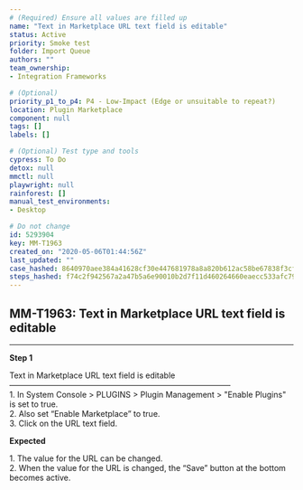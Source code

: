 ```yaml
---
# (Required) Ensure all values are filled up
name: "Text in Marketplace URL text field is editable"
status: Active
priority: Smoke test
folder: Import Queue
authors: ""
team_ownership: 
- Integration Frameworks

# (Optional)
priority_p1_to_p4: P4 - Low-Impact (Edge or unsuitable to repeat?)
location: Plugin Marketplace
component: null
tags: []
labels: []

# (Optional) Test type and tools
cypress: To Do
detox: null
mmctl: null
playwright: null
rainforest: []
manual_test_environments: 
- Desktop

# Do not change
id: 5293904
key: MM-T1963
created_on: "2020-05-06T01:44:56Z"
last_updated: ""
case_hashed: 8640970aee384a41628cf30e447681978a8a820b612ac58be67838f3cf84a7619178460e3dc923bb9d0af0b55b1d13c4
steps_hashed: f74c2f942567a2a47b5a6e90010b2d7f11d460264660eaecc533afc79cdb4f646cf84a82f4bdc63a28dfa3c8fb9dea27
---
```


<!-- (Auto-generated) Based on frontmatter's "key" and "name" -->

## MM-T1963: Text in Marketplace URL text field is editable

---

**Step 1**

Text in Marketplace URL text field is editable\
————————————————————————————\
1\. In System Console > PLUGINS > Plugin Management > "Enable Plugins" is set to true.\
2\. Also set “Enable Marketplace” to true.\
3\. Click on the URL text field.

**Expected**

1\. The value for the URL can be changed.\
2\. When the value for the URL is changed, the “Save” button at the bottom becomes active.
